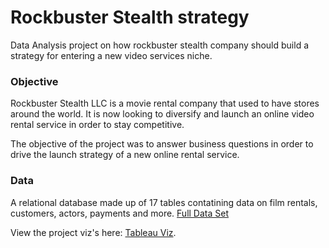 # Rockbuster Stealth strategy

Data Analysis project on how rockbuster stealth company should build a strategy for entering a new video services niche.

### Objective

Rockbuster Stealth LLC is a movie rental company that used to have stores around the world. It is now looking to diversify and launch an online video rental service in order to stay competitive.

The objective of the project was to answer business questions in order to drive the launch strategy of a new online rental service.

### Data
A relational database made up of 17 tables contatining data on film rentals, customers, actors, payments and more. [Full Data Set](http://www.postgresqltutorial.com/wp-content/uploads/2019/05/dvdrental.zip)

View the project viz's here: [Tableau Viz](https://public.tableau.com/views/Rockbusterdashboard/All?:language=en-US&:display_count=n&:origin=viz_share_link).
